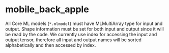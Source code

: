 # mobile_back_apple

All Core ML models (`*.mlmodel`) must have MLMultiArray type for input and output.
Shape information must be set for both input and output since it will be read by the code.
We currently use index for accessing the input and output tensor, therefore
all input and output names will be sorted alphabetically and then accessed by index.
